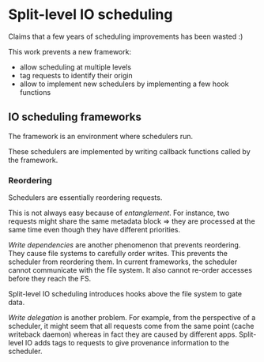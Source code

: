 Split-level IO scheduling
=========================

Claims that a few years of scheduling improvements has been wasted :)

This work prevents a new framework:

- allow scheduling at multiple levels
- tag requests to identify their origin
- allow to implement new schedulers by implementing a few hook functions


IO scheduling frameworks
------------------------

The framework is an environment where schedulers run.

These schedulers are implemented by writing callback functions called by the
framework.

### Reordering

Schedulers are essentially reordering requests.

This is not always easy because of *entanglement*. For instance, two requests
might share the same metadata block => they are processed at the same time even
though they have different priorities.

*Write dependencies* are another phenomenon that prevents reordering. They cause
file systems to carefully order writes. This prevents the scheduler from
reordering them. In current frameworks, the scheduler cannot communicate with
the file system. It also cannot re-order accesses before they reach the FS.

Split-level IO scheduling introduces hooks above the file system to gate data.

*Write delegation* is another problem. For example, from the perspective of a
scheduler, it might seem that all requests come from the same point (cache
writeback daemon) whereas in fact they are caused by different apps. Split-level
IO adds tags to requests to give provenance information to the scheduler.

